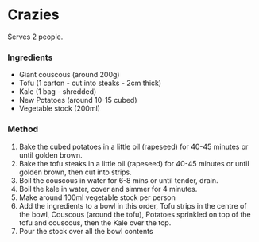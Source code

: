 # Crazies
Serves 2 people. 

### Ingredients

* Giant couscous (around 200g)
* Tofu (1 carton - cut into steaks - 2cm thick) 
* Kale (1 bag - shredded) 
* New Potatoes (around 10-15 cubed) 
* Vegetable stock (200ml)

### Method

1. Bake the cubed potatoes in a little oil (rapeseed) for 40-45 minutes or until golden brown. 
2. Bake the tofu steaks in a little oil (rapeseed) for 40-45 minutes or until golden brown, then cut into strips. 
3. Boil the couscous in water for 6-8 mins or until tender, drain. 
4. Boil the kale in water, cover and simmer for 4 minutes.
5. Make around 100ml vegetable stock per person
6. Add the ingredients to a bowl in this order, Tofu strips in the centre of the bowl, Couscous (around the tofu), Potatoes sprinkled on top of the tofu and couscous, then the Kale over the top. 
7. Pour the stock over all the bowl contents



